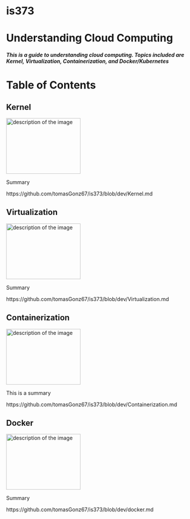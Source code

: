 # is373
<h1>Understanding Cloud Computing</h1>
<h5>This is a guide to understanding cloud computing. Topics included are Kernel, Virtualization, Containerization, and Docker/Kubernetes</h5>

<h1> Table of Contents </h1>

<h2>Kernel</h2>
<div>
  <img src="PUT IMAGE HERE" alt="description of the image" width="200" height="150" />
  <p>Summary</p>
  
</div>
https://github.com/tomasGonz67/is373/blob/dev/Kernel.md

<h2>Virtualization</h2> 
<div>
  <img src="PUT IMAGE HERE" alt="description of the image" width="200" height="150" />
  <p>Summary</p>
  
</div>
https://github.com/tomasGonz67/is373/blob/dev/Virtualization.md



<h2>Containerization</h2>
<div>
  <img src="https://github.com/user-attachments/assets/9c69308c-ade8-4ece-b0bd-cbb0813103ce" alt="description of the image" width="200" height="150" />
  <p>This is a summary</p>
  
</div>
https://github.com/tomasGonz67/is373/blob/dev/Containerization.md


<h2>Docker</h2> 
<div>
  <img src="PUT IMAGE HERE" alt="description of the image" width="200" height="150" />
  <p>Summary</p>
  
</div>
https://github.com/tomasGonz67/is373/blob/dev/docker.md

